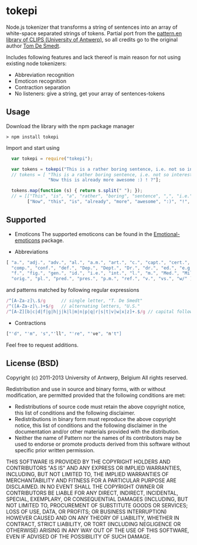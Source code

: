 tokepi
======

Node.js tokenizer that transforms a string of sentences into an array of white-space separated strings of tokens. Partial port from the [pattern.en library of CLIPS (University of Antwerp)](http://www.clips.ua.ac.be/pages/pattern-en), so all credits go to the original author [Tom De Smedt](http://organisms.be).

Includes following features and lack thereof is main reason for not using existing node tokenizers:

* Abbreviation recognition
* Emoticon recognition
* Contraction separation
* No listeners: give a string, get your array of sentences-tokens


Usage
-----
Download the library with the npm package manager


    > npm install tokepi


Import and start using

```javascript
  var tokepi = require("tokepi");

  var tokens = tokepi("This is a rather boring sentence, i.e. not so interesting. Now this is already more awesome:)!?");
  // tokens = [ "This is a rather boring sentence, i.e. not so interesting .",
                "Now this is already more awesome :) ! ?"];

  tokens.map(function (s) { return s.split(" "); });
  // = [["This", "is", "a", "rather", "boring", "sentence", ",", "i.e.", "not", "so", "interesting", "."],
        ["Now", "this", "is", "already", "more", "awesome", ":)", "!", "?"]];
```

Supported
---------
* Emoticons
The supported emoticons can be found in the [Emotional-emoticons](https://github.com/ticup/emotional-emoticons.git) package.

* Abbreviations
```javascript
[ "a.", "adj.", "adv.", "al.", "a.m.", "art.", "c.", "capt.", "cert.", "cf.", "col.", "Col.", 
  "comp.", "conf.", "def.", "Dep.", "Dept.", "Dr.", "dr.", "ed.", "e.g.", "esp.", "etc.", "ex.", 
  "f.", "fig.", "gen.", "id.", "i.e.", "int.", "l.", "m.", "Med.", "Mil.", "Mr.", "n.", "n.q.", 
  "orig.", "pl.", "pred.", "pres.", "p.m.", "ref.", "v.", "vs.", "w/" ]
```

and patterns matched by following regular expressions

```javascript
/^[A-Za-z]\.$/g      // single letter, "T. De Smedt"
/^([A-Za-z]\.)+$/g   // alternating letters, "U.S."
/^[A-Z][b|c|d|f|g|h|j|k|l|m|n|p|q|r|s|t|v|w|x|z]+.$/g // capital followed by consonants, "Mr."
```

* Contractions
```javascript
["'d", "'m", 's","'ll", "'re", "'ve", "n't"]
```

Feel free to request additions.


License (BSD)
-------------
Copyright (c) 2011-2013 University of Antwerp, Belgium
All rights reserved.

Redistribution and use in source and binary forms, with or without
modification, are permitted provided that the following conditions are met:

  * Redistributions of source code must retain the above copyright
    notice, this list of conditions and the following disclaimer.
  * Redistributions in binary form must reproduce the above copyright 
    notice, this list of conditions and the following disclaimer in
    the documentation and/or other materials provided with the
    distribution.
  * Neither the name of Pattern nor the names of its
    contributors may be used to endorse or promote products
    derived from this software without specific prior written
    permission.

THIS SOFTWARE IS PROVIDED BY THE COPYRIGHT HOLDERS AND CONTRIBUTORS
"AS IS" AND ANY EXPRESS OR IMPLIED WARRANTIES, INCLUDING, BUT NOT
LIMITED TO, THE IMPLIED WARRANTIES OF MERCHANTABILITY AND FITNESS
FOR A PARTICULAR PURPOSE ARE DISCLAIMED. IN NO EVENT SHALL THE
COPYRIGHT OWNER OR CONTRIBUTORS BE LIABLE FOR ANY DIRECT, INDIRECT,
INCIDENTAL, SPECIAL, EXEMPLARY, OR CONSEQUENTIAL DAMAGES (INCLUDING,
BUT NOT LIMITED TO, PROCUREMENT OF SUBSTITUTE GOODS OR SERVICES;
LOSS OF USE, DATA, OR PROFITS; OR BUSINESS INTERRUPTION) HOWEVER
CAUSED AND ON ANY THEORY OF LIABILITY, WHETHER IN CONTRACT, STRICT
LIABILITY, OR TORT (INCLUDING NEGLIGENCE OR OTHERWISE) ARISING IN
ANY WAY OUT OF THE USE OF THIS SOFTWARE, EVEN IF ADVISED OF THE
POSSIBILITY OF SUCH DAMAGE.
